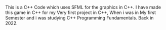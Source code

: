 This is a C++ Code which uses SFML for the graphics in C++. I have made this game in C++ for my Very first project in C++, When i was in My first Semester and i was studying C++ Programming Fundamentals. Back in 2022.
